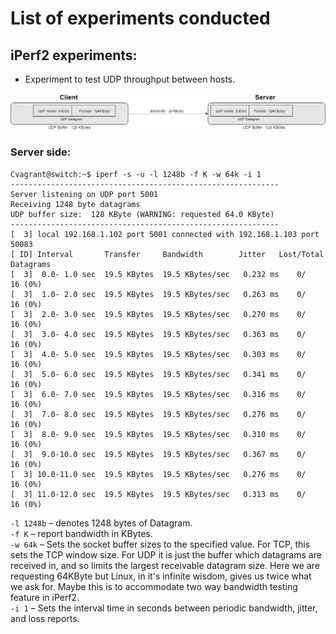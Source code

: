 # List of experiments conducted

## iPerf2 experiments:
- Experiment to test UDP throughput between hosts.<br/>

![image info](./images/UDP.jpg)

### Server side:
```console
Cvagrant@switch:~$ iperf -s -u -l 1248b -f K -w 64k -i 1
------------------------------------------------------------
Server listening on UDP port 5001
Receiving 1248 byte datagrams
UDP buffer size:  128 KByte (WARNING: requested 64.0 KByte)
------------------------------------------------------------
[  3] local 192.168.1.102 port 5001 connected with 192.168.1.103 port 50083
[ ID] Interval       Transfer     Bandwidth        Jitter   Lost/Total Datagrams
[  3]  0.0- 1.0 sec  19.5 KBytes  19.5 KBytes/sec   0.232 ms    0/   16 (0%)
[  3]  1.0- 2.0 sec  19.5 KBytes  19.5 KBytes/sec   0.263 ms    0/   16 (0%)
[  3]  2.0- 3.0 sec  19.5 KBytes  19.5 KBytes/sec   0.270 ms    0/   16 (0%)
[  3]  3.0- 4.0 sec  19.5 KBytes  19.5 KBytes/sec   0.363 ms    0/   16 (0%)
[  3]  4.0- 5.0 sec  19.5 KBytes  19.5 KBytes/sec   0.303 ms    0/   16 (0%)
[  3]  5.0- 6.0 sec  19.5 KBytes  19.5 KBytes/sec   0.341 ms    0/   16 (0%)
[  3]  6.0- 7.0 sec  19.5 KBytes  19.5 KBytes/sec   0.316 ms    0/   16 (0%)
[  3]  7.0- 8.0 sec  19.5 KBytes  19.5 KBytes/sec   0.276 ms    0/   16 (0%)
[  3]  8.0- 9.0 sec  19.5 KBytes  19.5 KBytes/sec   0.310 ms    0/   16 (0%)
[  3]  9.0-10.0 sec  19.5 KBytes  19.5 KBytes/sec   0.367 ms    0/   16 (0%)
[  3] 10.0-11.0 sec  19.5 KBytes  19.5 KBytes/sec   0.276 ms    0/   16 (0%)
[  3] 11.0-12.0 sec  19.5 KBytes  19.5 KBytes/sec   0.313 ms    0/   16 (0%)
```

``` -l 1248b ``` – denotes 1248 bytes of Datagram.<br/>
``` -f K ``` – report bandwidth in KBytes.<br/>
``` -w 64k ``` – Sets the socket buffer sizes to the specified value. For TCP, this sets the TCP window size. For UDP it is just the buffer which datagrams are received in, and so limits the largest receivable datagram size. Here we are requesting 64KByte but Linux, in it's infinite wisdom, gives us twice what we ask for. Maybe this is to accommodate two way bandwidth testing feature in iPerf2.<br/>
``` -i 1 ``` – Sets the interval time in seconds between periodic bandwidth, jitter, and loss reports.<br/>
